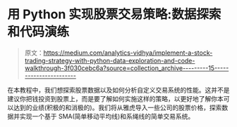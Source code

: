 # 用 Python 实现股票交易策略:数据探索和代码演练

> 原文：<https://medium.com/analytics-vidhya/implement-a-stock-trading-strategy-with-python-data-exploration-and-code-walkthrough-3f030cebc6a?source=collection_archive---------15----------------------->

在本教程中，我们想探索股票数据以及如何分析自定义交易系统的性能。这并不是建议你把钱投资到股票上，而是要了解如何实施这样的策略，以更好地了解你本可以达到的业绩(积极的和消极的)。我们将从雅虎导入一些公司的股票价格，探索数据并实现一个基于 SMA(简单移动平均线)和系绳线的简单交易系统。